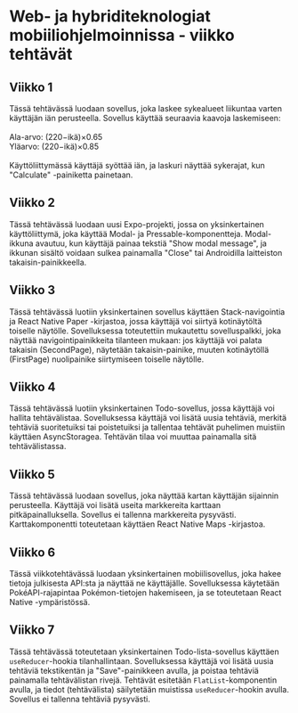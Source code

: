 # Web- ja hybriditeknologiat mobiiliohjelmoinnissa - viikko tehtävät
 
## Viikko 1
Tässä tehtävässä luodaan sovellus, joka laskee sykealueet liikuntaa varten käyttäjän iän perusteella. Sovellus käyttää seuraavia kaavoja laskemiseen:<br/>
<br/>Ala-arvo: (220−ikä)×0.65<br/>
Yläarvo: (220−ikä)×0.85<br/>
<br/>Käyttöliittymässä käyttäjä syöttää iän, ja laskuri näyttää sykerajat, kun "Calculate" -painiketta painetaan.

## Viikko 2
Tässä tehtävässä luodaan uusi Expo-projekti, jossa on yksinkertainen käyttöliittymä, joka käyttää Modal- ja Pressable-komponentteja. Modal-ikkuna avautuu, kun käyttäjä painaa tekstiä "Show modal message", ja ikkunan sisältö voidaan sulkea painamalla "Close" tai Androidilla laitteiston takaisin-painikkeella.

## Viikko 3
Tässä tehtävässä luotiin yksinkertainen sovellus käyttäen Stack-navigointia ja React Native Paper -kirjastoa, jossa käyttäjä voi siirtyä kotinäytöltä toiselle näytölle. Sovelluksessa toteutettiin mukautettu sovelluspalkki, joka näyttää navigointipainikkeita tilanteen mukaan: jos käyttäjä voi palata takaisin (SecondPage), näytetään takaisin-painike, muuten kotinäytöllä (FirstPage) nuolipainike siirtymiseen toiselle näytölle.

## Viikko 4
Tässä tehtävässä luotiin yksinkertainen Todo-sovellus, jossa käyttäjä voi hallita tehtävälistaa. Sovelluksessa käyttäjä voi lisätä uusia tehtäviä, merkitä tehtäviä suoritetuiksi tai poistetuiksi ja tallentaa tehtävät puhelimen muistiin käyttäen AsyncStoragea. Tehtävän tilaa voi muuttaa painamalla sitä tehtävälistassa.

## Viikko 5
Tässä tehtävässä luodaan sovellus, joka näyttää kartan käyttäjän sijainnin perusteella. Käyttäjä voi lisätä useita markkereita karttaan pitkäpainalluksella. Sovellus ei tallenna markkereita pysyvästi. Karttakomponentti toteutetaan käyttäen React Native Maps -kirjastoa.

## Viikko 6
Tässä viikkotehtävässä luodaan yksinkertainen mobiilisovellus, joka hakee tietoja julkisesta API:sta ja näyttää ne käyttäjälle. Sovelluksessa käytetään PokéAPI-rajapintaa Pokémon-tietojen hakemiseen, ja se toteutetaan React Native -ympäristössä.

## Viikko 7
Tässä tehtävässä toteutetaan yksinkertainen Todo-lista-sovellus käyttäen `useReducer`-hookia tilanhallintaan. Sovelluksessa käyttäjä voi lisätä uusia tehtäviä tekstikentän ja "Save"-painikkeen avulla, ja poistaa tehtäviä painamalla tehtävälistan rivejä. Tehtävät esitetään `FlatList`-komponentin avulla, ja tiedot (tehtävälista) säilytetään muistissa `useReducer`-hookin avulla. Sovellus ei tallenna tehtäviä pysyvästi.